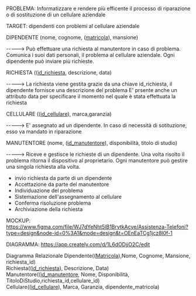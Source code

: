 PROBLEMA:
Informatizzare e rendere più efficente il processo di riparazione o di sostituzione di un cellulare aziendale

TARGET:
dipendenti con problemi al cellulare aziendale


DIPENDENTE
(nome, cognome, (<ins>matricola</ins>), mansione)

-----> Può effettuare una richiesta al manutentore in caso di problema.
       Comunica i suoi dati personali, il problema al cellulare aziendale.
       Ogni dipendente può inviare più richieste.
       
RICHIESTA
((<ins>id_richiesta</ins>, descrizione, data)

-----> La richiesta viene gestita grazie da una chiave id_richiesta, il dipendente fornisce una descrizione del problema 
       E' prsente anche un attributo data per specificare il momento nel quale è stata effettuata la richiesta
       
CELLULARE
((<ins>id_cellulare</ins>), marca,garanzia)

----->  E' assegnato ad un dipendente. In caso di necessità di sotituzione, esso va mandato in riparazione

MANUTENTORE
(nome, (<ins>id_manutentore</ins>), disponibilità, titolo di studio)

----->  Riceve e gestisce le richieste di un dipendente. Una volta risolto il problema ritorna il dispositivo al proprietario.
        Ogni manutentore può gestire una singola richiesta alla volta.



- invio richiesta da parte di un dipendente
- Accettazione da parte del manutentore
- Individuazione del problema
- Sistemazione dell'assegnamento al cellulare
- Conferma risoluzione problema
- Archiviazione della richiesta


MOCKUP:
https://www.figma.com/file/WJ7dYeNht5lB1BrytkAcye/Assistenza-Telefoni?type=design&node-id=0%3A1&mode=design&t=OEnEaTCg1jcz8l0f-1

DIAGRAMMA:
https://app.creately.com/d/1L6dODjjO2C/edit


Diagramma Relazionale
Dipendente((<ins>Matricola</ins>),Nome, Cognome, Mansione, richiesta_id)<br>
Richiesta((<ins>id_richiesta</ins>), Descrizione, Data)<br>
Manutentore((<ins>id_manutentore</ins>, Nome, Disponibilità, TitoloDiStudio,richiesta_id,cellulare_id)<br>
Cellulare((<ins>id_cellulare</ins>), Marca, Garanzia, dipendente_matricola)
